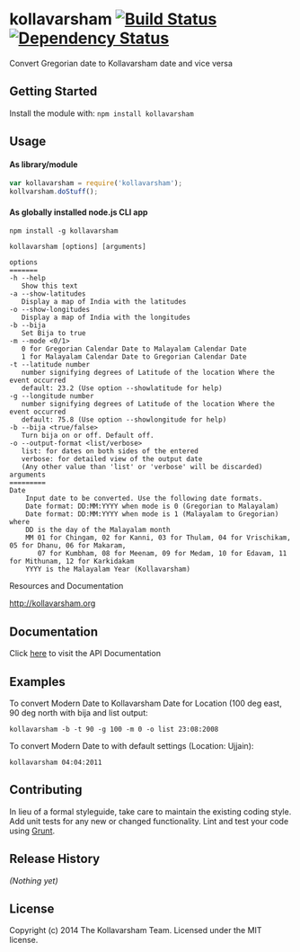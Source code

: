 # kollavarsham [![Build Status](https://secure.travis-ci.org/kollavarsham/kollavarsham-nodejs.png?branch=master)](http://travis-ci.org/kollavarsham/kollavarsham-nodejs) [![Dependency Status](https://gemnasium.com/kollavarsham/kollavarsham-nodejs.png)](https://gemnasium.com/kollavarsham/kollavarsham-nodejs)

Convert Gregorian date to Kollavarsham date and vice versa

## Getting Started
Install the module with: `npm install kollavarsham`

## Usage

#### As library/module

```javascript
var kollavarsham = require('kollavarsham');
kollvarsham.doStuff();
```

#### As globally installed node.js CLI app

```plain
npm install -g kollavarsham

kollavarsham [options] [arguments]

options
=======
-h --help
   Show this text
-a --show-latitudes
   Display a map of India with the latitudes
-o --show-longitudes
   Display a map of India with the longitudes
-b --bija
   Set Bija to true
-m --mode <0/1>
   0 for Gregorian Calendar Date to Malayalam Calendar Date
   1 for Malayalam Calendar Date to Gregorian Calendar Date
-t --latitude number
   number signifying degrees of Latitude of the location Where the event occurred
   default: 23.2 (Use option --showlatitude for help)
-g --longitude number
   number signifying degrees of Latitude of the location Where the event occurred
   default: 75.8 (Use option --showlongitude for help)
-b --bija <true/false>
   Turn bija on or off. Default off.
-o --output-format <list/verbose>
   list: for dates on both sides of the entered
   verbose: for detailed view of the output date
   (Any other value than 'list' or 'verbose' will be discarded)
arguments
=========
Date
    Input date to be converted. Use the following date formats.
    Date format: DD:MM:YYYY when mode is 0 (Gregorian to Malayalam)
    Date format: DD:MM:YYYY when mode is 1 (Malayalam to Gregorian) where
    DD is the day of the Malayalam month
    MM 01 for Chingam, 02 for Kanni, 03 for Thulam, 04 for Vrischikam, 05 for Dhanu, 06 for Makaram,
       07 for Kumbham, 08 for Meenam, 09 for Medam, 10 for Edavam, 11 for Mithunam, 12 for Karkidakam
    YYYY is the Malayalam Year (Kollavarsham)
```

Resources and Documentation

http://kollavarsham.org

## Documentation
Click [here](http://kollavarsham.org/kollavarsham-nodejs) to visit the API Documentation

## Examples
To convert Modern Date to Kollavarsham Date for Location (100 deg east, 90 deg north with bija and list output:

```
kollavarsham -b -t 90 -g 100 -m 0 -o list 23:08:2008
```

To convert Modern Date to with default settings (Location: Ujjain):

```
kollavarsham 04:04:2011
```

## Contributing
In lieu of a formal styleguide, take care to maintain the existing coding style. Add unit tests for any new or changed functionality. Lint and test your code using [Grunt](http://gruntjs.com/).

## Release History
_(Nothing yet)_

## License
Copyright (c) 2014 The Kollavarsham Team. Licensed under the MIT license.
